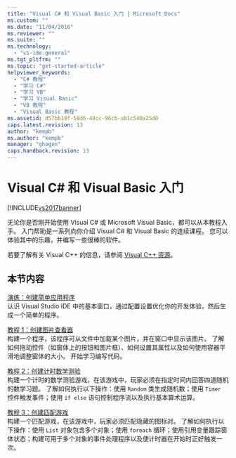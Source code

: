 ```yaml
---
title: "Visual C# 和 Visual Basic 入门 | Microsoft Docs"
ms.custom: ""
ms.date: "11/04/2016"
ms.reviewer: ""
ms.suite: ""
ms.technology: 
  - "vs-ide-general"
ms.tgt_pltfrm: ""
ms.topic: "get-started-article"
helpviewer_keywords: 
  - "C# 教程"
  - "学习 C#"
  - "学习 VB"
  - "学习 Visual Basic"
  - "VB 教程"
  - "Visual Basic 教程"
ms.assetid: d57bb19f-58d6-48cc-96cb-ab1c540a25d0
caps.latest.revision: 13
author: "kempb"
ms.author: "kempb"
manager: "ghogen"
caps.handback.revision: 13
---
```

# Visual C# 和 Visual Basic 入门
[!INCLUDE[vs2017banner](../code-quality/includes/vs2017banner.md)]

无论你是否刚开始使用 Visual C\# 或 Microsoft Visual Basic，都可以从本教程入手。  入门帮助是一系列向你介绍 Visual C\# 和 Visual Basic 的连续课程。  您可以体验其中的乐趣，并编写一些很棒的软件。  
  
 若要了解有关 Visual C\+\+ 的信息，请参阅 [Visual C\+\+ 资源](http://msdn.microsoft.com/vstudio/hh386302.aspx)。  
  
## 本节内容  
 [演练：创建简单应用程序](../ide/walkthrough-create-a-simple-application-with-visual-csharp-or-visual-basic.md)  
 认识 Visual Studio IDE 中的基本窗口，通过配置设置优化你的开发体验，然后生成一个简单的程序。  
  
 [教程 1：创建图片查看器](../ide/tutorial-1-create-a-picture-viewer.md)  
 构建一个程序，该程序可从文件中加载某个图片，并在窗口中显示该图片。  了解如何拖动控件（如窗体上的按钮和图片框）、如何设置其属性以及如何使用容器平滑地调整窗体的大小。  开始学习编写代码。  
  
 [教程 2：创建计时数学测验](../ide/tutorial-2-create-a-timed-math-quiz.md)  
 构建一个计时的数学测验游戏，在该游戏中，玩家必须在指定时间内回答四道随机的数学习题。  了解如何执行以下操作：使用 `Random` 类生成随机数；使用 `Timer` 控件触发事件；使用 `if else` 语句控制程序流以及执行基本算术运算。  
  
 [教程 3：创建匹配游戏](../ide/tutorial-3-create-a-matching-game.md)  
 构建一个匹配游戏，在该游戏中，玩家必须匹配隐藏的图标对。  了解如何执行以下操作：使用 `List` 对象包含多个对象；使用 `foreach` 循环；使用引用变量跟踪窗体状态；构建可用于多个对象的事件处理程序以及使计时器在开始时正好触发一次。